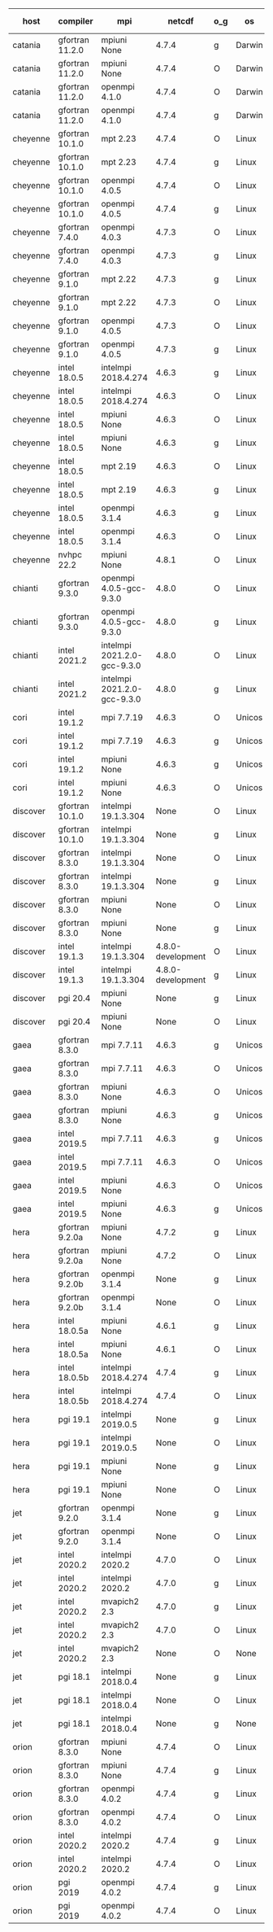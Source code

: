 

| host     | compiler                              | mpi                      | netcdf        | o_g        | os       | build       | u_pass          | u_fail          | s_pass            | s_fail            | e_pass             | e_fail             | nuopc_pass       | nuopc_fail       | artifacts link          |
|----------|---------------------------------------|--------------------------|---------------|------------|----------|-------------|-----------------|-----------------|-------------------|-------------------|--------------------|--------------------|------------------|------------------|-------------------------|
| catania | gfortran 11.2.0 | mpiuni None  | 4.7.4  | g | Darwin | PASS | 12319 | 0 | 8 | 0 | 43 | 0 | None | None | <a href="https://github.com/esmf-org/esmf-test-artifacts/tree/f3829f91ae7e82680a0e66f311130b35e7981a13/develop/gfortran/11.2.0/g/mpiuni/None" target="_blank">f3829f9</a> | 
| catania | gfortran 11.2.0 | mpiuni None  | 4.7.4  | O | Darwin | PASS | 12319 | 0 | 8 | 0 | 43 | 0 | None | None | <a href="https://github.com/esmf-org/esmf-test-artifacts/tree/e8fe81d71cef66fb437d5607e75270df23c222fd/develop/gfortran/11.2.0/O/mpiuni/None" target="_blank">e8fe81d</a> | 
| catania | gfortran 11.2.0 | openmpi 4.1.0  | 4.7.4  | O | Darwin | PASS | 13870 | 9 | 49 | 0 | 80 | 0 | 52 | 0 | <a href="https://github.com/esmf-org/esmf-test-artifacts/tree/61d1a96d1542e012a5a15962d344c4310c65860f/develop/gfortran/11.2.0/O/openmpi/4.1.0" target="_blank">61d1a96</a> | 
| catania | gfortran 11.2.0 | openmpi 4.1.0  | 4.7.4  | g | Darwin | PASS | 13870 | 9 | 49 | 0 | 80 | 0 | 52 | 0 | <a href="https://github.com/esmf-org/esmf-test-artifacts/tree/7f7cb0c891af4a09a7365e147df53e5f808b8413/develop/gfortran/11.2.0/g/openmpi/4.1.0" target="_blank">7f7cb0c</a> | 
| cheyenne | gfortran 10.1.0 | mpt 2.23  | 4.7.4  | O | Linux | PASS | 13879 | 0 | 49 | 0 | 80 | 0 | 52 | 0 | <a href="https://github.com/esmf-org/esmf-test-artifacts/tree/8fba30b450325d17499ffd5c4939b9d814c96e90/develop/gfortran/10.1.0/O/mpt/2.23" target="_blank">8fba30b</a> | 
| cheyenne | gfortran 10.1.0 | mpt 2.23  | 4.7.4  | g | Linux | PASS | 13879 | 0 | 49 | 0 | 80 | 0 | 52 | 0 | <a href="https://github.com/esmf-org/esmf-test-artifacts/tree/73ab8d155e1f25e4721625ee052893e58dfd5496/develop/gfortran/10.1.0/g/mpt/2.23" target="_blank">73ab8d1</a> | 
| cheyenne | gfortran 10.1.0 | openmpi 4.0.5  | 4.7.4  | O | Linux | PASS | 13879 | 0 | 49 | 0 | 80 | 0 | 52 | 0 | <a href="https://github.com/esmf-org/esmf-test-artifacts/tree/8a85c9543e0bc9d7b046d122def31bff7781291f/develop/gfortran/10.1.0/O/openmpi/4.0.5" target="_blank">8a85c95</a> | 
| cheyenne | gfortran 10.1.0 | openmpi 4.0.5  | 4.7.4  | g | Linux | PASS | 13879 | 0 | 49 | 0 | 80 | 0 | 52 | 0 | <a href="https://github.com/esmf-org/esmf-test-artifacts/tree/0cf962412fd1a7e5d4ee36bc5d6dfed7d3eb8ff8/develop/gfortran/10.1.0/g/openmpi/4.0.5" target="_blank">0cf9624</a> | 
| cheyenne | gfortran 7.4.0 | openmpi 4.0.3  | 4.7.3  | O | Linux | PASS | 13879 | 0 | 49 | 0 | 80 | 0 | 52 | 0 | <a href="https://github.com/esmf-org/esmf-test-artifacts/tree/f58a2ed5cca601469ef330e65911c59525bda009/develop/gfortran/7.4.0/O/openmpi/4.0.3" target="_blank">f58a2ed</a> | 
| cheyenne | gfortran 7.4.0 | openmpi 4.0.3  | 4.7.3  | g | Linux | PASS | 13879 | 0 | 49 | 0 | 80 | 0 | 52 | 0 | <a href="https://github.com/esmf-org/esmf-test-artifacts/tree/114daa1793627f943838dbf211bd03e55aedebae/develop/gfortran/7.4.0/g/openmpi/4.0.3" target="_blank">114daa1</a> | 
| cheyenne | gfortran 9.1.0 | mpt 2.22  | 4.7.3  | g | Linux | PASS | 13879 | 0 | 49 | 0 | 80 | 0 | 52 | 0 | <a href="https://github.com/esmf-org/esmf-test-artifacts/tree/ae748bc7654135b0b2f31debdeeef38c0e2109ef/develop/gfortran/9.1.0/g/mpt/2.22" target="_blank">ae748bc</a> | 
| cheyenne | gfortran 9.1.0 | mpt 2.22  | 4.7.3  | O | Linux | PASS | 13879 | 0 | 49 | 0 | 80 | 0 | 52 | 0 | <a href="https://github.com/esmf-org/esmf-test-artifacts/tree/e1dc4f539983a5737df193d02b61a9939d0208e2/develop/gfortran/9.1.0/O/mpt/2.22" target="_blank">e1dc4f5</a> | 
| cheyenne | gfortran 9.1.0 | openmpi 4.0.5  | 4.7.3  | O | Linux | PASS | 13879 | 0 | 49 | 0 | 80 | 0 | 52 | 0 | <a href="https://github.com/esmf-org/esmf-test-artifacts/tree/342a8fe30c88bf576469014be3a530e94b1b71e4/develop/gfortran/9.1.0/O/openmpi/4.0.5" target="_blank">342a8fe</a> | 
| cheyenne | gfortran 9.1.0 | openmpi 4.0.5  | 4.7.3  | g | Linux | PASS | 13879 | 0 | 49 | 0 | 80 | 0 | 52 | 0 | <a href="https://github.com/esmf-org/esmf-test-artifacts/tree/f77c3cc01a6677b56883bbbebd5d8fb525c9bae3/develop/gfortran/9.1.0/g/openmpi/4.0.5" target="_blank">f77c3cc</a> | 
| cheyenne | intel 18.0.5 | intelmpi 2018.4.274  | 4.6.3  | g | Linux | PASS | None | None | None | None | None | None | None | None | <a href="https://github.com/esmf-org/esmf-test-artifacts/tree/56c043ccae0960bee4b7f3b9740cb76dc017590f/develop/intel/18.0.5/g/intelmpi/2018.4.274" target="_blank">56c043c</a> | 
| cheyenne | intel 18.0.5 | intelmpi 2018.4.274  | 4.6.3  | O | Linux | PASS | None | None | None | None | None | None | None | None | <a href="https://github.com/esmf-org/esmf-test-artifacts/tree/0586807b756863f6399f1ea5f8a30015045ce176/develop/intel/18.0.5/O/intelmpi/2018.4.274" target="_blank">0586807</a> | 
| cheyenne | intel 18.0.5 | mpiuni None  | 4.6.3  | O | Linux | PASS | 12319 | 0 | 8 | 0 | 43 | 0 | None | None | <a href="https://github.com/esmf-org/esmf-test-artifacts/tree/55c30e4532053139cbfb71a2d7dcc62914fc765b/develop/intel/18.0.5/O/mpiuni/None" target="_blank">55c30e4</a> | 
| cheyenne | intel 18.0.5 | mpiuni None  | 4.6.3  | g | Linux | PASS | 12319 | 0 | 8 | 0 | 43 | 0 | None | None | <a href="https://github.com/esmf-org/esmf-test-artifacts/tree/6e80fe3842c2125e965911e98e816e48612b0c88/develop/intel/18.0.5/g/mpiuni/None" target="_blank">6e80fe3</a> | 
| cheyenne | intel 18.0.5 | mpt 2.19  | 4.6.3  | O | Linux | PASS | None | None | None | None | None | None | None | None | <a href="https://github.com/esmf-org/esmf-test-artifacts/tree/d860aeb9a5d8adcd2ae574905a09f452dafc1578/develop/intel/18.0.5/O/mpt/2.19" target="_blank">d860aeb</a> | 
| cheyenne | intel 18.0.5 | mpt 2.19  | 4.6.3  | g | Linux | PASS | None | None | None | None | None | None | None | None | <a href="https://github.com/esmf-org/esmf-test-artifacts/tree/b55661ac397c4becfe901c3086c4dc91a48d5a6f/develop/intel/18.0.5/g/mpt/2.19" target="_blank">b55661a</a> | 
| cheyenne | intel 18.0.5 | openmpi 3.1.4  | 4.6.3  | g | Linux | PASS | None | None | None | None | None | None | None | None | <a href="https://github.com/esmf-org/esmf-test-artifacts/tree/acc41afc9338dfdc23eb071e37eb8485d424a183/develop/intel/18.0.5/g/openmpi/3.1.4" target="_blank">acc41af</a> | 
| cheyenne | intel 18.0.5 | openmpi 3.1.4  | 4.6.3  | O | Linux | PASS | None | None | None | None | None | None | None | None | <a href="https://github.com/esmf-org/esmf-test-artifacts/tree/6430600959ee7442886a4fa53b61781b83824c6d/develop/intel/18.0.5/O/openmpi/3.1.4" target="_blank">6430600</a> | 
| cheyenne | nvhpc 22.2 | mpiuni None  | 4.8.1  | O | Linux | PASS | None | None | None | None | None | None | None | None | <a href="https://github.com/esmf-org/esmf-test-artifacts/tree/c20b1248ee50bf4d7c94777122e6d5adc6d4af1d/develop/nvhpc/22.2/O/mpiuni/None" target="_blank">c20b124</a> | 
| chianti | gfortran 9.3.0 | openmpi 4.0.5-gcc-9.3.0  | 4.8.0  | O | Linux | PASS | 13879 | 0 | 49 | 0 | 80 | 0 | 52 | 0 | <a href="https://github.com/esmf-org/esmf-test-artifacts/tree/d3ff0960185600f0be79f4b68a51411a897ee7c8/develop/gfortran/9.3.0/O/openmpi/4.0.5-gcc-9.3.0" target="_blank">d3ff096</a> | 
| chianti | gfortran 9.3.0 | openmpi 4.0.5-gcc-9.3.0  | 4.8.0  | g | Linux | PASS | 13879 | 0 | 49 | 0 | 80 | 0 | 52 | 0 | <a href="https://github.com/esmf-org/esmf-test-artifacts/tree/3ea36395bf89a50a4bbe2f8785e67dcc19e233b9/develop/gfortran/9.3.0/g/openmpi/4.0.5-gcc-9.3.0" target="_blank">3ea3639</a> | 
| chianti | intel 2021.2 | intelmpi 2021.2.0-gcc-9.3.0  | 4.8.0  | O | Linux | PASS | 13879 | 0 | 49 | 0 | 80 | 0 | 52 | 0 | <a href="https://github.com/esmf-org/esmf-test-artifacts/tree/6dda0b92f2caf8e177c7864731d1468621a894e4/develop/intel/2021.2/O/intelmpi/2021.2.0-gcc-9.3.0" target="_blank">6dda0b9</a> | 
| chianti | intel 2021.2 | intelmpi 2021.2.0-gcc-9.3.0  | 4.8.0  | g | Linux | PASS | 13879 | 0 | 49 | 0 | 80 | 0 | 52 | 0 | <a href="https://github.com/esmf-org/esmf-test-artifacts/tree/a96b803a4868001358e734fbc9d31dfc67a919db/develop/intel/2021.2/g/intelmpi/2021.2.0-gcc-9.3.0" target="_blank">a96b803</a> | 
| cori | intel 19.1.2 | mpi 7.7.19  | 4.6.3  | O | Unicos | PASS | 13879 | 0 | 49 | 0 | 80 | 0 | 52 | 0 | <a href="https://github.com/esmf-org/esmf-test-artifacts/tree/bf22640cc3f830465abdb95e8e58b4962a6a5e2f/develop/intel/19.1.2/O/mpi/7.7.19" target="_blank">bf22640</a> | 
| cori | intel 19.1.2 | mpi 7.7.19  | 4.6.3  | g | Unicos | PASS | 13879 | 0 | 49 | 0 | 80 | 0 | 52 | 0 | <a href="https://github.com/esmf-org/esmf-test-artifacts/tree/84b794ca33490df984486210f5715d54e5abb6a4/develop/intel/19.1.2/g/mpi/7.7.19" target="_blank">84b794c</a> | 
| cori | intel 19.1.2 | mpiuni None  | 4.6.3  | g | Unicos | PASS | 12319 | 0 | 8 | 0 | 43 | 0 | None | None | <a href="https://github.com/esmf-org/esmf-test-artifacts/tree/b787148eb9625b30531a7cb5bbe94eb6d993955e/develop/intel/19.1.2/g/mpiuni/None" target="_blank">b787148</a> | 
| cori | intel 19.1.2 | mpiuni None  | 4.6.3  | O | Unicos | PASS | 12319 | 0 | 8 | 0 | 43 | 0 | None | None | <a href="https://github.com/esmf-org/esmf-test-artifacts/tree/8b1bea5672b3d4274ed04610a51b1139d2d09d5e/develop/intel/19.1.2/O/mpiuni/None" target="_blank">8b1bea5</a> | 
| discover | gfortran 10.1.0 | intelmpi 19.1.3.304  | None  | O | Linux | PASS | 13864 | 15 | 49 | 0 | 80 | 0 | 52 | 0 | <a href="https://github.com/esmf-org/esmf-test-artifacts/tree/f24d4b54d08722749185a8e2ec62a61a511d9b8e/develop/gfortran/10.1.0/O/intelmpi/19.1.3.304" target="_blank">f24d4b5</a> | 
| discover | gfortran 10.1.0 | intelmpi 19.1.3.304  | None  | g | Linux | PASS | 13864 | 15 | 49 | 0 | 80 | 0 | 52 | 0 | <a href="https://github.com/esmf-org/esmf-test-artifacts/tree/5b0c24a6ef2f2ff0ff687dc66f0f4ab3783d807e/develop/gfortran/10.1.0/g/intelmpi/19.1.3.304" target="_blank">5b0c24a</a> | 
| discover | gfortran 8.3.0 | intelmpi 19.1.3.304  | None  | O | Linux | PASS | 13864 | 15 | 49 | 0 | 80 | 0 | 52 | 0 | <a href="https://github.com/esmf-org/esmf-test-artifacts/tree/d3a678e9f958df349a8467b8c32f08940a803a41/develop/gfortran/8.3.0/O/intelmpi/19.1.3.304" target="_blank">d3a678e</a> | 
| discover | gfortran 8.3.0 | intelmpi 19.1.3.304  | None  | g | Linux | PASS | 13864 | 15 | 49 | 0 | 80 | 0 | 52 | 0 | <a href="https://github.com/esmf-org/esmf-test-artifacts/tree/5f4d6493aa3ca22e1268a9e2069568f73aadf666/develop/gfortran/8.3.0/g/intelmpi/19.1.3.304" target="_blank">5f4d649</a> | 
| discover | gfortran 8.3.0 | mpiuni None  | None  | O | Linux | PASS | 12319 | 0 | 8 | 0 | 43 | 0 | None | None | <a href="https://github.com/esmf-org/esmf-test-artifacts/tree/328e02775c57a037501d6000de54419c08d0c5a3/develop/gfortran/8.3.0/O/mpiuni/None" target="_blank">328e027</a> | 
| discover | gfortran 8.3.0 | mpiuni None  | None  | g | Linux | PASS | 12319 | 0 | 8 | 0 | 43 | 0 | None | None | <a href="https://github.com/esmf-org/esmf-test-artifacts/tree/ff14d372f338f1b09dd01d2cae87ce25a638a8e8/develop/gfortran/8.3.0/g/mpiuni/None" target="_blank">ff14d37</a> | 
| discover | intel 19.1.3 | intelmpi 19.1.3.304  | 4.8.0-development  | O | Linux | PASS | 13879 | 0 | 49 | 0 | 80 | 0 | 52 | 0 | <a href="https://github.com/esmf-org/esmf-test-artifacts/tree/4715d9c4455875462e8eda7c0de3099a2021c023/develop/intel/19.1.3/O/intelmpi/19.1.3.304" target="_blank">4715d9c</a> | 
| discover | intel 19.1.3 | intelmpi 19.1.3.304  | 4.8.0-development  | g | Linux | PASS | 13879 | 0 | 49 | 0 | 80 | 0 | 52 | 0 | <a href="https://github.com/esmf-org/esmf-test-artifacts/tree/fd0fddc3cac892a1eb31ca8db173361b26b2e856/develop/intel/19.1.3/g/intelmpi/19.1.3.304" target="_blank">fd0fddc</a> | 
| discover | pgi 20.4 | mpiuni None  | None  | g | Linux | PASS | 11694 | 625 | 4 | 4 | 40 | 3 | None | None | <a href="https://github.com/esmf-org/esmf-test-artifacts/tree/0cba888d51d24463434b7a4eeb26aee38efb2930/develop/pgi/20.4/g/mpiuni/None" target="_blank">0cba888</a> | 
| discover | pgi 20.4 | mpiuni None  | None  | O | Linux | PASS | 11694 | 625 | 6 | 2 | 40 | 3 | None | None | <a href="https://github.com/esmf-org/esmf-test-artifacts/tree/de5132f557c454ae626ca49c860e00849d2afa0f/develop/pgi/20.4/O/mpiuni/None" target="_blank">de5132f</a> | 
| gaea | gfortran 8.3.0 | mpi 7.7.11  | 4.6.3  | g | Unicos | PASS | 13878 | 1 | 49 | 0 | 80 | 0 | 47 | 5 | <a href="https://github.com/esmf-org/esmf-test-artifacts/tree/c94443ab62434625ecfcdebf0fb9906e15bd2408/develop/gfortran/8.3.0/g/mpi/7.7.11" target="_blank">c94443a</a> | 
| gaea | gfortran 8.3.0 | mpi 7.7.11  | 4.6.3  | O | Unicos | PASS | 13878 | 1 | 49 | 0 | 80 | 0 | 47 | 5 | <a href="https://github.com/esmf-org/esmf-test-artifacts/tree/0eb46229bea1bbdf0a312a5a7fa1507094cf8a5d/develop/gfortran/8.3.0/O/mpi/7.7.11" target="_blank">0eb4622</a> | 
| gaea | gfortran 8.3.0 | mpiuni None  | 4.6.3  | O | Unicos | PASS | 12319 | 0 | 8 | 0 | 43 | 0 | None | None | <a href="https://github.com/esmf-org/esmf-test-artifacts/tree/81dbcfc925fc12682149fb2fdac8ec1d96223514/develop/gfortran/8.3.0/O/mpiuni/None" target="_blank">81dbcfc</a> | 
| gaea | gfortran 8.3.0 | mpiuni None  | 4.6.3  | g | Unicos | PASS | 12319 | 0 | 8 | 0 | 43 | 0 | None | None | <a href="https://github.com/esmf-org/esmf-test-artifacts/tree/2180a404fa93dbe4ea25f3cf35dc74e40b97093e/develop/gfortran/8.3.0/g/mpiuni/None" target="_blank">2180a40</a> | 
| gaea | intel 2019.5 | mpi 7.7.11  | 4.6.3  | g | Unicos | PASS | 13864 | 15 | 49 | 0 | 80 | 0 | 47 | 5 | <a href="https://github.com/esmf-org/esmf-test-artifacts/tree/7a17a306a7c2c079c12f6103e0baa18284544dbc/develop/intel/2019.5/g/mpi/7.7.11" target="_blank">7a17a30</a> | 
| gaea | intel 2019.5 | mpi 7.7.11  | 4.6.3  | O | Unicos | PASS | 13864 | 15 | 49 | 0 | 80 | 0 | 47 | 5 | <a href="https://github.com/esmf-org/esmf-test-artifacts/tree/06e167ff04940e1cdff04b4c05b47a0e6f8dea44/develop/intel/2019.5/O/mpi/7.7.11" target="_blank">06e167f</a> | 
| gaea | intel 2019.5 | mpiuni None  | 4.6.3  | O | Unicos | PASS | 12304 | 15 | 8 | 0 | 43 | 0 | None | None | <a href="https://github.com/esmf-org/esmf-test-artifacts/tree/43d3abfb1d5919f732396178cba553067846578a/develop/intel/2019.5/O/mpiuni/None" target="_blank">43d3abf</a> | 
| gaea | intel 2019.5 | mpiuni None  | 4.6.3  | g | Unicos | PASS | 12304 | 15 | 8 | 0 | 43 | 0 | None | None | <a href="https://github.com/esmf-org/esmf-test-artifacts/tree/9d9c772a875b8bc48914ddc0246237a281fbf9f2/develop/intel/2019.5/g/mpiuni/None" target="_blank">9d9c772</a> | 
| hera | gfortran 9.2.0a | mpiuni None  | 4.7.2  | g | Linux | PASS | 12319 | 0 | 8 | 0 | 43 | 0 | None | None | <a href="https://github.com/esmf-org/esmf-test-artifacts/tree/46f7e27e04638c0ba8b4218a4e24cb1bff522044/develop/gfortran/9.2.0a/g/mpiuni/None" target="_blank">46f7e27</a> | 
| hera | gfortran 9.2.0a | mpiuni None  | 4.7.2  | O | Linux | PASS | 12319 | 0 | 8 | 0 | 43 | 0 | None | None | <a href="https://github.com/esmf-org/esmf-test-artifacts/tree/627eb18245ce47e975e2fe93466d770ba9d621f1/develop/gfortran/9.2.0a/O/mpiuni/None" target="_blank">627eb18</a> | 
| hera | gfortran 9.2.0b | openmpi 3.1.4  | None  | g | Linux | PASS | 13879 | 0 | 49 | 0 | 80 | 0 | 52 | 0 | <a href="https://github.com/esmf-org/esmf-test-artifacts/tree/a8bd1eefbf85c0b864b1fba99bb39b11d87d5e90/develop/gfortran/9.2.0b/g/openmpi/3.1.4" target="_blank">a8bd1ee</a> | 
| hera | gfortran 9.2.0b | openmpi 3.1.4  | None  | O | Linux | PASS | 13879 | 0 | 49 | 0 | 80 | 0 | 52 | 0 | <a href="https://github.com/esmf-org/esmf-test-artifacts/tree/a021a49f1e545a666f8690054169c3a4dcfbf63d/develop/gfortran/9.2.0b/O/openmpi/3.1.4" target="_blank">a021a49</a> | 
| hera | intel 18.0.5a | mpiuni None  | 4.6.1  | g | Linux | PASS | 12319 | 0 | 8 | 0 | 43 | 0 | None | None | <a href="https://github.com/esmf-org/esmf-test-artifacts/tree/e4d36f2580112dc0d572ddb62c8a6c37c836a726/develop/intel/18.0.5a/g/mpiuni/None" target="_blank">e4d36f2</a> | 
| hera | intel 18.0.5a | mpiuni None  | 4.6.1  | O | Linux | PASS | 12319 | 0 | 8 | 0 | 43 | 0 | None | None | <a href="https://github.com/esmf-org/esmf-test-artifacts/tree/8689420cba41fcb95a652f2ff7306cbcf81b7b96/develop/intel/18.0.5a/O/mpiuni/None" target="_blank">8689420</a> | 
| hera | intel 18.0.5b | intelmpi 2018.4.274  | 4.7.4  | g | Linux | PASS | 13879 | 0 | 49 | 0 | 80 | 0 | 52 | 0 | <a href="https://github.com/esmf-org/esmf-test-artifacts/tree/d165f7b4670be43c782c23c240adc616c29dc5df/develop/intel/18.0.5b/g/intelmpi/2018.4.274" target="_blank">d165f7b</a> | 
| hera | intel 18.0.5b | intelmpi 2018.4.274  | 4.7.4  | O | Linux | PASS | 13879 | 0 | 49 | 0 | 80 | 0 | 52 | 0 | <a href="https://github.com/esmf-org/esmf-test-artifacts/tree/7cb510c940277faacfa33cc7cc83e2a85cb85484/develop/intel/18.0.5b/O/intelmpi/2018.4.274" target="_blank">7cb510c</a> | 
| hera | pgi 19.1 | intelmpi 2019.0.5  | None  | g | Linux | PASS | 13002 | 877 | None | None | None | None | None | None | <a href="https://github.com/esmf-org/esmf-test-artifacts/tree/9e6926b20494b61a438331788493c9f41ebf9380/develop/pgi/19.1/g/intelmpi/2019.0.5" target="_blank">9e6926b</a> | 
| hera | pgi 19.1 | intelmpi 2019.0.5  | None  | O | Linux | PASS | 13050 | 829 | None | None | None | None | None | None | <a href="https://github.com/esmf-org/esmf-test-artifacts/tree/daac9e98baa30303be2049f56464779c4656fc6b/develop/pgi/19.1/O/intelmpi/2019.0.5" target="_blank">daac9e9</a> | 
| hera | pgi 19.1 | mpiuni None  | None  | g | Linux | PASS | 11694 | 625 | 4 | 4 | 40 | 3 | None | None | <a href="https://github.com/esmf-org/esmf-test-artifacts/tree/5e3046d33eaf3b8cb644f28118fb59098d157042/develop/pgi/19.1/g/mpiuni/None" target="_blank">5e3046d</a> | 
| hera | pgi 19.1 | mpiuni None  | None  | O | Linux | PASS | 11694 | 625 | 6 | 2 | 40 | 3 | None | None | <a href="https://github.com/esmf-org/esmf-test-artifacts/tree/5f9085fd57fd0dd4d7f871a26c86e0242e2f04a5/develop/pgi/19.1/O/mpiuni/None" target="_blank">5f9085f</a> | 
| jet | gfortran 9.2.0 | openmpi 3.1.4  | None  | g | Linux | PASS | 13879 | 0 | 49 | 0 | 80 | 0 | 52 | 0 | <a href="https://github.com/esmf-org/esmf-test-artifacts/tree/328191e4ac2a2906e710f18df79a0c32e7d9b9f9/develop/gfortran/9.2.0/g/openmpi/3.1.4" target="_blank">328191e</a> | 
| jet | gfortran 9.2.0 | openmpi 3.1.4  | None  | O | Linux | PASS | 13879 | 0 | 49 | 0 | 80 | 0 | 52 | 0 | <a href="https://github.com/esmf-org/esmf-test-artifacts/tree/87f981f15b11aa46567f4131b52e2b84a0d3b789/develop/gfortran/9.2.0/O/openmpi/3.1.4" target="_blank">87f981f</a> | 
| jet | intel 2020.2 | intelmpi 2020.2  | 4.7.0  | O | Linux | FAIL | None | None | None | None | None | None | None | None | <a href="https://github.com/esmf-org/esmf-test-artifacts/tree/3b637e3eb33a198dc4cf30408d2c63032df08766/develop/intel/2020.2/O/intelmpi/2020.2" target="_blank">3b637e3</a> | 
| jet | intel 2020.2 | intelmpi 2020.2  | 4.7.0  | g | Linux | PASS | 13879 | 0 | 49 | 0 | 80 | 0 | 52 | 0 | <a href="https://github.com/esmf-org/esmf-test-artifacts/tree/6c88c81d17db8d966c07419071552a7def7f3c0f/develop/intel/2020.2/g/intelmpi/2020.2" target="_blank">6c88c81</a> | 
| jet | intel 2020.2 | mvapich2 2.3  | 4.7.0  | g | Linux | FAIL | None | None | None | None | None | None | None | None | <a href="https://github.com/esmf-org/esmf-test-artifacts/tree/85ff251a0c102a2399412ef976a71c1ad57157b7/develop/intel/2020.2/g/mvapich2/2.3" target="_blank">85ff251</a> | 
| jet | intel 2020.2 | mvapich2 2.3  | 4.7.0  | O | Linux | FAIL | None | None | None | None | None | None | None | None | <a href="https://github.com/esmf-org/esmf-test-artifacts/tree/f0aca59dda2c7901adb90a811f9093eb64749093/develop/intel/2020.2/O/mvapich2/2.3" target="_blank">f0aca59</a> | 
| jet | intel 2020.2 | mvapich2 2.3  | None  | O | None | FAIL | None | None | None | None | None | None | None | None | <a href="https://github.com/esmf-org/esmf-test-artifacts/tree/46d8a31f1da1e4c0a7bbe6dc82302676282af546/develop/intel/2020.2/O/mvapich2/2.3" target="_blank">46d8a31</a> | 
| jet | pgi 18.1 | intelmpi 2018.0.4  | None  | g | Linux | FAIL | None | None | None | None | None | None | None | None | <a href="https://github.com/esmf-org/esmf-test-artifacts/tree/ab1f52edc29a35261b586e2099324a25907e02ab/develop/pgi/18.1/g/intelmpi/2018.0.4" target="_blank">ab1f52e</a> | 
| jet | pgi 18.1 | intelmpi 2018.0.4  | None  | O | Linux | FAIL | None | None | None | None | None | None | None | None | <a href="https://github.com/esmf-org/esmf-test-artifacts/tree/985739cbe511570f056b29ef630209abae81d1c0/develop/pgi/18.1/O/intelmpi/2018.0.4" target="_blank">985739c</a> | 
| jet | pgi 18.1 | intelmpi 2018.0.4  | None  | g | None | FAIL | None | None | None | None | None | None | None | None | <a href="https://github.com/esmf-org/esmf-test-artifacts/tree/4b69d98e39eb83f36421e5d7dd920c3e3d45a7fe/develop/pgi/18.1/g/intelmpi/2018.0.4" target="_blank">4b69d98</a> | 
| orion | gfortran 8.3.0 | mpiuni None  | 4.7.4  | O | Linux | PASS | 12319 | 0 | 8 | 0 | 43 | 0 | None | None | <a href="https://github.com/esmf-org/esmf-test-artifacts/tree/9e37b1f929a2b5bda3d3123cce5cb337c94295c6/develop/gfortran/8.3.0/O/mpiuni/None" target="_blank">9e37b1f</a> | 
| orion | gfortran 8.3.0 | mpiuni None  | 4.7.4  | g | Linux | PASS | 12319 | 0 | 8 | 0 | 43 | 0 | None | None | <a href="https://github.com/esmf-org/esmf-test-artifacts/tree/70e9d58a299452645feb791ba3d7359f70451ba4/develop/gfortran/8.3.0/g/mpiuni/None" target="_blank">70e9d58</a> | 
| orion | gfortran 8.3.0 | openmpi 4.0.2  | 4.7.4  | g | Linux | PASS | 13879 | 0 | None | None | None | None | None | None | <a href="https://github.com/esmf-org/esmf-test-artifacts/tree/e0f6b6eba36feb2de5608410ac37b604c78ad9b2/develop/gfortran/8.3.0/g/openmpi/4.0.2" target="_blank">e0f6b6e</a> | 
| orion | gfortran 8.3.0 | openmpi 4.0.2  | 4.7.4  | O | Linux | PASS | 13879 | 0 | 49 | 0 | 80 | 0 | 52 | 0 | <a href="https://github.com/esmf-org/esmf-test-artifacts/tree/60f515e9e3b8359274758889392da632d7b2a44a/develop/gfortran/8.3.0/O/openmpi/4.0.2" target="_blank">60f515e</a> | 
| orion | intel 2020.2 | intelmpi 2020.2  | 4.7.4  | g | Linux | PASS | 13879 | 0 | 49 | 0 | 80 | 0 | 52 | 0 | <a href="https://github.com/esmf-org/esmf-test-artifacts/tree/50d68a2d5ff76f9714165d5e72a8a32d47fcecab/develop/intel/2020.2/g/intelmpi/2020.2" target="_blank">50d68a2</a> | 
| orion | intel 2020.2 | intelmpi 2020.2  | 4.7.4  | O | Linux | PASS | 13879 | 0 | 49 | 0 | 80 | 0 | 52 | 0 | <a href="https://github.com/esmf-org/esmf-test-artifacts/tree/9a23e86264607f0c7a6f2840d64fdd2c4fe01569/develop/intel/2020.2/O/intelmpi/2020.2" target="_blank">9a23e86</a> | 
| orion | pgi 2019 | openmpi 4.0.2  | 4.7.4  | g | Linux | PASS | None | None | None | None | None | None | None | None | <a href="https://github.com/esmf-org/esmf-test-artifacts/tree/9a76440d7f62e7dbbde4ee137d5b0e313077da58/develop/pgi/2019/g/openmpi/4.0.2" target="_blank">9a76440</a> | 
| orion | pgi 2019 | openmpi 4.0.2  | 4.7.4  | O | Linux | PASS | None | None | None | None | None | None | None | None | <a href="https://github.com/esmf-org/esmf-test-artifacts/tree/f1a7e03f937816db8f5874821824ce5d50645883/develop/pgi/2019/O/openmpi/4.0.2" target="_blank">f1a7e03</a> | 
